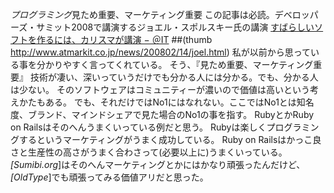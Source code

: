 *プログラミング*見ため重要、マーケティング重要
この記事は必読。デベロッパーズ・サミット2008で講演するジョエル・スポルスキー氏の講演
 [すばらしいソフトを作るには、カリスマが講演 − ＠IT](http://www.atmarkit.co.jp/news/200802/14/joel.html)
##(thumb http://www.atmarkit.co.jp/news/200802/14/joel.html)
私が以前から思っている事を分かりやすく言ってくれている。
そう、『見ため重要、マーケティング重要』
技術が凄い、深いっていうだけでも分かる人には分かる。でも、分かる人は少ない。
そのソフトウェアはコミュニティーが濃いので価値は高いという考えかたもある。
でも、それだけではNo1にはなれない。ここではNo1とは知名度、ブランド、マインドシェアで見た場合のNo1の事を指す。
RubyとかRuby on Railsはそのへんうまくいっている例だと思う。
Rubyは楽しくプログラミングするというマーケティングがうまく成功している。
Ruby on Railsはかっこ良さと生産性の高さがうまく合わさって(必要以上に)うまくいっている。
*[Sumibi.org*]はそのへんマーケティングとかにはかなり頑張ったんだけど、*[OldType*]でも頑張ってみる価値アリだと思った。
